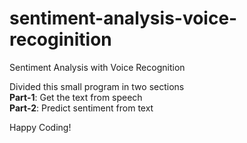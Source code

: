 # sentiment-analysis-voice-recoginition
Sentiment Analysis with Voice Recognition

Divided this small program in two sections<br>
<b>Part-1</b>: Get the text from speech<br>
<b>Part-2</b>: Predict sentiment from text

Happy Coding!
